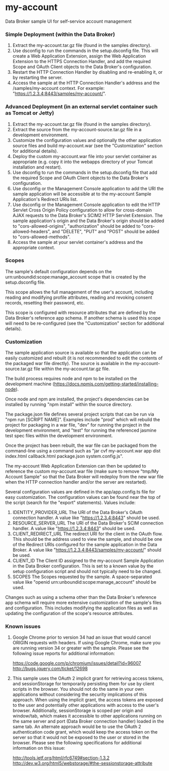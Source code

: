 my-account
==========

Data Broker sample UI for self-service account management


### Simple Deployment (within the Data Broker)

1. Extract the my-account.tar.gz file (found in the samples directory).
2. Use dsconfig to run the commands in the setup.dsconfig file.  This will create a Web Application Extension, assign
   the Web Application Extension to the HTTPS Connection Handler, and add the required Scope and OAuth Client objects to
   the Data Broker's configuration.
3. Restart the HTTP Connection Handler by disabling and re-enabling it, or by restarting the server.
4. Access the sample at the HTTP Connection Handler's address and the /samples/my-account context.  For example:
   "https://1.2.3.4:8443/samples/my-account/".


### Advanced Deployment (in an external servlet container such as Tomcat or Jetty)

1. Extract the my-account.tar.gz file (found in the samples directory).
2. Extract the source from the my-account-source.tar.gz file in a development environment.
3. Customize the configuration values and optionally the other application source files and build my-account.war (see
   the "Customization" section for additional details).
4. Deploy the custom my-account.war file into your servlet container as appropriate (e.g. copy it into the webapps
   directory of your Tomcat installation and restart).
5. Use dsconfig to run the commands in the setup.dsconfig file that add the required Scope and OAuth Client objects to
   the Data Broker's configuration.
6. Use dsconfig or the Management Console application to add the URI the sample application will be accessible at to the
   my-account Sample Application's Redirect URIs list.
7. Use dsconfig or the Management Console application to edit the HTTP Servlet Cross Origin Policy configuration to
   allow for cross-domain AJAX requests to the Data Broker's SCIM2 HTTP Servlet Extension. The sample application's
   origin and the Data Broker's origin should be added to "cors-allowed-origins", "authorization" should
   be added to "cors-allowed-headers", and "DELETE", "PUT" and "POST" should be added to "cors-allowed-methods".
8. Access the sample at your servlet container's address and the appropriate context.


### Scopes

The sample's default configuration depends on the urn:unboundid:scope:manage_account scope that is created by the
setup.dsconfig file.

This scope allows the full management of the user's account, including reading and modifying profile attributes,
reading and revoking consent records, resetting their password, etc.

This scope is configured with resource attributes that are defined by the Data Broker's reference app schema.  If
another schema is used this scope will need to be re-configured (see the "Customization" section for additional
details).


### Customization

The sample application source is available so that the application can be easily customized and rebuilt (it is not
recommended to edit the contents of the packaged war file directly).  The source is available in the
my-account-source.tar.gz file within the my-account.tar.gz file.

The build process requires node and npm to be installed on the development machine
(https://docs.npmjs.com/getting-started/installing-node).

Once node and npm are installed, the project's dependencies can be installed by running "npm install" within the source
directory.

The package.json file defines several project scripts that can be run via "npm run [SCRIPT NAME]".  Examples include
"prod" which will rebuild the project for packaging in a war file, "dev" for running the project in the development
environment, and "test" for running the referenced jasmine test spec files within the development environment.

Once the project has been rebuilt, the war file can be packaged from the command-line using a command such as
"jar cvf my-account.war app dist index.html callback.html package.json system.config.js".

The my-account Web Application Extension can then be updated to reference the custom my-account.war file (make sure
to remove "tmp/My Account Sample" so that the Data Broker will redeploy from the new war file when the HTTP connection
handler and/or the server are restarted).

Several configuration values are defined in the app/app.config.ts file for easy customization.  The configuration values
can be found near the top of the script (search for the "export" statements). Values include:
1. IDENTITY_PROVIDER_URL
   The URI of the Data Broker's OAuth connection handler.  A value like "https://1.2.3.4:8443" should be used.
2. RESOURCE_SERVER_URL
   The URI of the Data Broker's SCIM connection handler.  A value like "https://1.2.3.4:8443" should be used.
3. CLIENT_REDIRECT_URL
   The redirect URI for the client in the OAuth flow.  This should be the address used to view the sample, and
   should be one of the Redirect URIs configured for the sample application in the Data Broker.  A value like
   "https://1.2.3.4:8443/samples/my-account/" should be used.
4. CLIENT_ID
   The Client ID assigned to the my-account Sample Application in the Data Broker configuration.  This is
   set to a known value by the setup configuration script and should not typically need to be changed.
5. SCOPES
   The Scopes requested by the sample.  A space-separated value like "openid urn:unboundid:scope:manage_account"
   should be used.

Changes such as using a schema other than the Data Broker's reference app schema will require more extensive
customization of the sample's files and configuration.  This includes modifying the application files as well as
updating the configuration of the scope's resource attributes.


### Known issues

1. Google Chrome prior to version 34 had an issue that would cancel ORIGIN requests with headers.  If using
Google Chrome, make sure you are running version 34 or greater with the sample.  Please see the following issue reports
for additional information:

    https://code.google.com/p/chromium/issues/detail?id=96007
    http://bugs.jquery.com/ticket/12698

2. This sample uses the OAuth 2 implicit grant for retrieving access tokens, and sessionStorage for temporarily
persisting them for use by client scripts in the browser.  You should not do the same in your own applications without
considering the security implications of this approach.  When using the implicit grant, the access tokens are exposed to
the user and potentially other applications with access to the user's browser.  Additionally, sessionStorage is scoped
per origin and window/tab, which makes it accessible to other applications running on the same server and port (Data
Broker connection handler) loaded in the same tab.  An alternate approach would be to use the OAuth 2 authentication
code grant, which would keep the access token on the server so that it would not be exposed to the user or stored in the
browser.  Please see the following specifications for additional information on this issue:

    http://tools.ietf.org/html/rfc6749#section-1.3.2
    http://dev.w3.org/html5/webstorage/#the-sessionstorage-attribute
